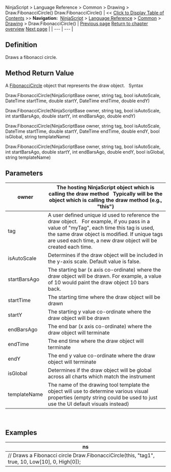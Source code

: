 ﻿
NinjaScript > Language Reference > Common > Drawing > Draw.FibonacciCircle()
Draw.FibonacciCircle()
| << [Click to Display Table of Contents](draw_fibonaccicircle.md) >> **Navigation:**     [NinjaScript](ninjascript-1.md) > [Language Reference](language_reference_wip-1.md) > [Common](common-1.md) > [Drawing](drawing-1.md) > Draw.FibonacciCircle() | [Previous page](extendedline-1.md) [Return to chapter overview](drawing-1.md) [Next page](fibonaccicircle-1.md) |
| --- | --- |
## Definition
Draws a fibonacci circle.
 
## Method Return Value
A [FibonacciCircle](fibonaccicircle-1.md) object that represents the draw object.
 
Syntax  

Draw.FibonacciCircle(NinjaScriptBase owner, string tag, bool isAutoScale, DateTime startTime, double startY, DateTime endTime, double endY)  

Draw.FibonacciCircle(NinjaScriptBase owner, string tag, bool isAutoScale, int startBarsAgo, double startY, int endBarsAgo, double endY)  

Draw.FibonacciCircle(NinjaScriptBase owner, string tag, bool isAutoScale, DateTime startTime, double startY, DateTime endTime, double endY, bool isGlobal, string templateName)  

Draw.FibonacciCircle(NinjaScriptBase owner, string tag, bool isAutoScale, int startBarsAgo, double startY, int endBarsAgo, double endY, bool isGlobal, string templateName)

## Parameters
| owner | The hosting NinjaScript object which is calling the draw method   Typically will be the object which is calling the draw method (e.g., "this") |
| --- | --- |
| tag | A user defined unique id used to reference the draw object.    For example, if you pass in a value of "myTag", each time this tag is used, the same draw object is modified. If unique tags are used each time, a new draw object will be created each time. |
| isAutoScale | Determines if the draw object will be included in the y-axis scale. Default value is false. |
| startBarsAgo | The starting bar (x axis co-ordinate) where the draw object will be drawn. For example, a value of 10 would paint the draw object 10 bars back. |
| startTime | The starting time where the draw object will be drawn |
| startY | The starting y value co-ordinate where the draw object will be drawn |
| endBarsAgo | The end bar (x axis co-ordinate) where the draw object will terminate |
| endTime | The end time where the draw object will terminate |
| endY | The end y value co-ordinate where the draw object will terminate |
| isGlobal | Determines if the draw object will be global across all charts which match the instrument |
| templateName | The name of the drawing tool template the object will use to determine various visual properties (empty string could be used to just use the UI default visuals instead) |
 
## 
## Examples
| ns |
| --- |
| // Draws a Fibonacci circle Draw.FibonacciCircle(this, "tag1", true, 10, Low[10], 0, High[0]); |

